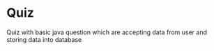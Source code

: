 # Quiz

Quiz with basic java question which are accepting data from user and storing data into database
